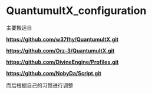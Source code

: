 # QuantumultX_configuration

主要搬运自

**https://github.com/w37fhy/QuantumultX.git**

**https://github.com/Orz-3/QuantumultX.git**

**https://github.com/DivineEngine/Profiles.git**

**https://github.com/NobyDa/Script.git**

而后根据自己的习惯进行调整

